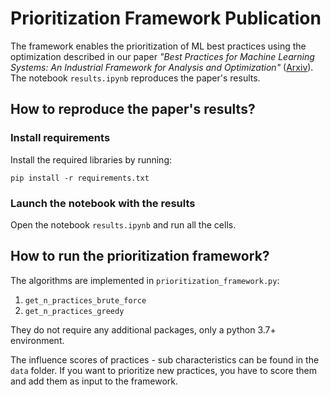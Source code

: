 # Prioritization Framework Publication

The framework enables the prioritization of ML best practices using the optimization described in our paper 
_"Best Practices for Machine Learning Systems: 
An Industrial Framework for Analysis and Optimization"_ ([Arxiv](https://arxiv.org/abs/2306.13662)). The notebook
`results.ipynb` reproduces the paper's results.

## How to reproduce the paper's results?

### Install requirements

Install the required libraries by running:

`pip install -r requirements.txt`

### Launch the notebook with the results

Open the notebook `results.ipynb` and run all the cells.

## How to run the prioritization framework?

The algorithms are implemented in `prioritization_framework.py`:

1. `get_n_practices_brute_force`
2. `get_n_practices_greedy`

They do not require any additional packages, only a python 3.7+ environment.

The influence scores of practices - sub characteristics can be found in the `data` folder. If you want to prioritize
new practices, you have to score them and add them as input to the framework.